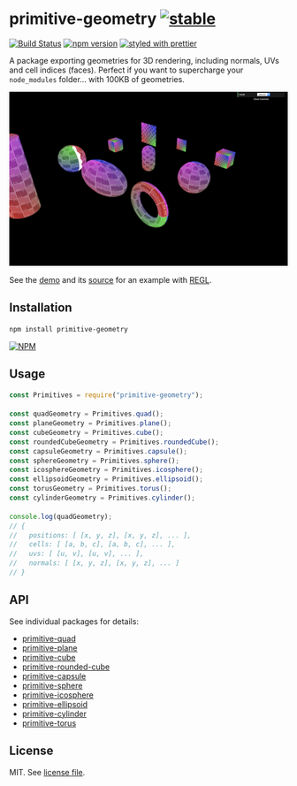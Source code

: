 # primitive-geometry [![stable](http://badges.github.io/stability-badges/dist/stable.svg)](http://github.com/badges/stability-badges)

[![Build Status](https://travis-ci.org/dmnsgn/primitive-geometry.svg?branch=master)](https://travis-ci.org/dmnsgn/primitive-geometry)
[![npm version](https://badge.fury.io/js/primitive-geometry.svg)](https://www.npmjs.com/package/primitive-geometry)
[![styled with prettier](https://img.shields.io/badge/styled_with-prettier-ff69b4.svg)](https://github.com/prettier/prettier)

A package exporting geometries for 3D rendering, including normals, UVs and cell indices (faces). Perfect if you want to supercharge your `node_modules` folder... with 100KB of geometries.

![](https://raw.githubusercontent.com/dmnsgn/primitive-geometry/master/screenshot.gif)

See the [demo](https://dmnsgn.github.io/primitive-geometry/) and its [source](demo/index.js) for an example with [REGL](http://regl.party/).

## Installation

```bash
npm install primitive-geometry
```

[![NPM](https://nodei.co/npm/primitive-geometry.png)](https://nodei.co/npm/primitive-geometry/)

## Usage

```js
const Primitives = require("primitive-geometry");

const quadGeometry = Primitives.quad();
const planeGeometry = Primitives.plane();
const cubeGeometry = Primitives.cube();
const roundedCubeGeometry = Primitives.roundedCube();
const capsuleGeometry = Primitives.capsule();
const sphereGeometry = Primitives.sphere();
const icosphereGeometry = Primitives.icosphere();
const ellipsoidGeometry = Primitives.ellipsoid();
const torusGeometry = Primitives.torus();
const cylinderGeometry = Primitives.cylinder();

console.log(quadGeometry);
// {
//   positions: [ [x, y, z], [x, y, z], ... ],
//   cells: [ [a, b, c], [a, b, c], ... ],
//   uvs: [ [u, v], [u, v], ... ],
//   normals: [ [x, y, z], [x, y, z], ... ]
// }
```

## API

See individual packages for details:

- [primitive-quad](https://npmjs.com/package/primitive-quad)
- [primitive-plane](https://npmjs.com/package/primitive-plane)
- [primitive-cube](https://npmjs.com/package/primitive-cube)
- [primitive-rounded-cube](https://npmjs.com/package/primitive-rounded-cube)
- [primitive-capsule](https://npmjs.com/package/primitive-capsule)
- [primitive-sphere](https://npmjs.com/package/primitive-sphere)
- [primitive-icosphere](https://npmjs.com/package/primitive-icosphere)
- [primitive-ellipsoid](https://npmjs.com/package/primitive-ellipsoid)
- [primitive-cylinder](https://npmjs.com/package/primitive-cylinder)
- [primitive-torus](https://npmjs.com/package/primitive-torus)

## License

MIT. See [license file](https://github.com/dmnsgn/primitive-geometry/blob/master/LICENSE.md).
